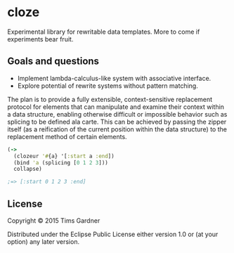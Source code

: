 # cloze

Experimental library for rewritable data templates. More to come if experiments bear fruit.

## Goals and questions

- Implement lambda-calculus-like system with associative interface.
- Explore potential of rewrite systems without pattern matching.

The plan is to provide a fully extensible, context-sensitive replacement protocol for elements that can manipulate and examine their context within a data structure, enabling otherwise difficult or impossible behavior such as splicing to be defined ala carte. This can be achieved by passing the zipper itself (as a reification of the current position within the data structure) to the replacement method of certain elements.

```clojure
(->
  (clozeur '#{a} '[:start a :end])
  (bind 'a (splicing [0 1 2 3]))
  collapse)

;=> [:start 0 1 2 3 :end]
```


## License

Copyright © 2015 Tims Gardner

Distributed under the Eclipse Public License either version 1.0 or (at
your option) any later version.
